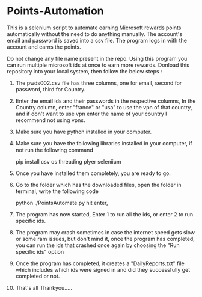 # Points-Automation
This is a selenium script to automate earning Microsoft rewards points automatically without the need to do anything manually. The account's email and password is saved into a csv file. The program logs in with the account and earns the points.

Do not change any file name present in the repo.
Using this program you can run multiple microsoft ids at once to earn more rewards.
Donload this repository into your local system, then follow the below steps : 

1. The pwds002.csv file has three columns, one for email, second for password, third for Country.
2. Enter the email ids and their passwords in the respective columns, In the Country column, enter "france" or "usa" to use the vpn of that country, and if don't want to use vpn enter the name of your country
    I recommend not using vpns.
3. Make sure you have python installed in your computer.
4. Make sure you have the following libraries installed in your computer, if not run the following command
     
     pip install csv os threading plyer seleniium 
     
5. Once you have installed them completely, you are ready to go.
6. Go to the folder which has the downloaded files, open the folder in terminal, write the following code

    python ./PointsAutomate.py
    hit enter,
    
7. The program has now started, Enter 1 to run all the ids, or enter 2 to run specific ids.
8. The program may crash sometimes in case the internet speed gets slow or some ram issues, but don't mind it, once the program has completed, you can run the ids that crashed once again by choosing the "Run specific ids" option
9. Once the program has completed, it creates a "DailyReports.txt" file which includes which ids were signed in and did they successfully get completed or not.
10. That's all Thankyou.....
